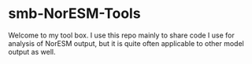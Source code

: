 # smb-NorESM-Tools
Welcome to my tool box. I use this repo mainly to share code I use for analysis of NorESM output, but it is quite often applicable to other model output as well. 

